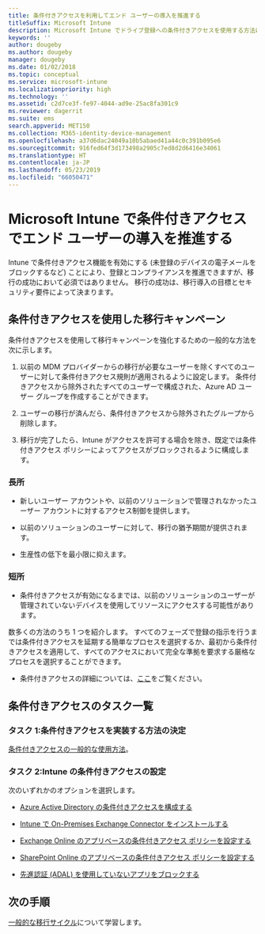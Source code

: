 ```yaml
---
title: 条件付きアクセスを利用してエンド ユーザーの導入を推進する
titleSuffix: Microsoft Intune
description: Microsoft Intune でドライブ登録への条件付きアクセスを使用する方法について説明します。
keywords: ''
author: dougeby
ms.author: dougeby
manager: dougeby
ms.date: 01/02/2018
ms.topic: conceptual
ms.service: microsoft-intune
ms.localizationpriority: high
ms.technology: ''
ms.assetid: c2d7ce3f-fe97-4044-ad9e-25ac8fa301c9
ms.reviewer: dagerrit
ms.suite: ems
search.appverid: MET150
ms.collection: M365-identity-device-management
ms.openlocfilehash: a37d6dac24049a10b5abaed41a44c0c391b095e6
ms.sourcegitcommit: 916fed64f3d173498a2905c7ed8d2d6416e34061
ms.translationtype: HT
ms.contentlocale: ja-JP
ms.lasthandoff: 05/23/2019
ms.locfileid: "66050471"
---
```

# <a name="drive-end-user-adoption-with-conditional-access-in-microsoft-intune"></a>Microsoft Intune で条件付きアクセスでエンド ユーザーの導入を推進する

Intune で条件付きアクセス機能を有効にする (未登録のデバイスの電子メールをブロックするなど) ことにより、登録とコンプライアンスを推進できますが、移行の成功において必須ではありません。 移行の成功は、移行導入の目標とセキュリティ要件によって決まります。

## <a name="migration-campaign-with-conditional-access"></a>条件付きアクセスを使用した移行キャンペーン

条件付きアクセスを使用して移行キャンペーンを強化するための一般的な方法を次に示します。

1.  以前の MDM プロバイダーからの移行が必要なユーザーを除くすべてのユーザーに対して条件付きアクセス規則が適用されるように設定します。 条件付きアクセスから除外されたすべてのユーザーで構成された、Azure AD ユーザー グループを作成することができます。

2.  ユーザーの移行が済んだら、条件付きアクセスから除外されたグループから削除します。

3.  移行が完了したら、Intune がアクセスを許可する場合を除き、既定では条件付きアクセス ポリシーによってアクセスがブロックされるように構成します。

### <a name="advantages"></a>長所

-   新しいユーザー アカウントや、以前のソリューションで管理されなかったユーザー アカウントに対するアクセス制御を提供します。

-   以前のソリューションのユーザーに対して、移行の猶予期間が提供されます。

-   生産性の低下を最小限に抑えます。

### <a name="disadvantages"></a>短所

-   条件付きアクセスが有効になるまでは、以前のソリューションのユーザーが管理されていないデバイスを使用してリソースにアクセスする可能性があります。


数多くの方法のうち 1 つを紹介します。 すべてのフェーズで登録の指示を行うまでは条件付きアクセスを延期する簡単なプロセスを選択するか、最初から条件付きアクセスを適用して、すべてのアクセスにおいて完全な準拠を要求する厳格なプロセスを選択することができます。

-   条件付きアクセスの詳細については、[ここ](conditional-access.md)をご覧ください。

## <a name="task-list-for-conditional-access"></a>条件付きアクセスのタスク一覧

### <a name="task-1-decide-how-you-are-going-to-implement-conditional-access"></a>タスク 1:条件付きアクセスを実装する方法の決定

[条件付きアクセスの一般的な使用方法](conditional-access-intune-common-ways-use.md)。

### <a name="task-2-set-up-intune-conditional-access"></a>タスク 2:Intune の条件付きアクセスの設定

次のいずれかのオプションを選択します。

-   [Azure Active Directory の条件付きアクセスを構成する](https://docs.microsoft.com/azure/active-directory/active-directory-conditional-access-azure-portal)

-   [Intune で On-Premises Exchange Connector をインストールする](exchange-connector-install.md)

-   [Exchange Online のアプリベースの条件付きアクセス ポリシーを設定する](app-based-conditional-access-intune-create.md)

-   [SharePoint Online のアプリベースの条件付きアクセス ポリシーを設定する](app-based-conditional-access-intune-create.md)

-   [先進認証 (ADAL) を使用していないアプリをブロックする](app-modern-authentication-block.md)

## <a name="next-steps"></a>次の手順

[一般的な移行サイクル](migration-guide-cycle.md)について学習します。
